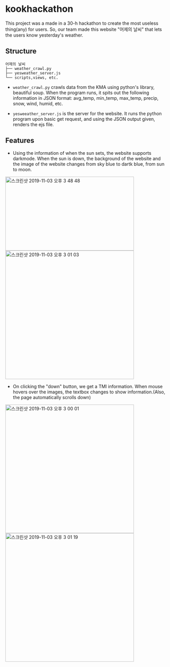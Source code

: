 # kookhackathon
This project was a made in a 30-h hackathon to create the most useless thing(any) for users.
So, our team made this website "어제의 날씨" that lets the users know yesterday's weather.

## Structure
```
어제의 날씨
├── weather_crawl.py
├── yesweather_server.js
└── scripts,views, etc.
```
* `weather_crawl.py` crawls data from the KMA using python's library, beautiful soup. When the program runs,
it spits out the following information in JSON format: avg_temp, min_temp, max_temp, precip, snow, wind, humid, etc.

* `yesweeather_server.js` is the server for the website. It runs the python program upon basic get request, and using
the JSON output given, renders the ejs file.

## Features

* Using the information of when the sun sets, the website supports darkmode. When the sun is down, the background of the website
and the image of the website changes from sky blue to dartk blue, from sun to moon.

<img width="400" height="230" alt="스크린샷 2019-11-03 오후 3 48 48" src="https://user-images.githubusercontent.com/50355670/68081467-cad0d300-fe51-11e9-9d0e-99ec11d36305.png">    <img width="400" alt="스크린샷 2019-11-03 오후 3 01 03" src="https://user-images.githubusercontent.com/50355670/68081251-4e88c080-fe4e-11e9-9cbc-0a034de892d0.png">

* On clicking the "down" button, we get a TMI information. When mouse hovers over the images, the textbox changes to show information.(Also, the page automatically scrolls down)

<img width="400" alt="스크린샷 2019-11-03 오후 3 00 01" src="https://user-images.githubusercontent.com/50355670/68081255-4fb9ed80-fe4e-11e9-9ee4-9173f3dd0176.png">     <img width="400" alt="스크린샷 2019-11-03 오후 3 01 19" src="https://user-images.githubusercontent.com/50355670/68081250-4e88c080-fe4e-11e9-8c20-de54ce1664fe.png">

